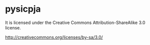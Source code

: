 # pysicpja

It is licensed under the Creative Commons Attribution-ShareAlike 3.0 license.

http://creativecommons.org/licenses/by-sa/3.0/
